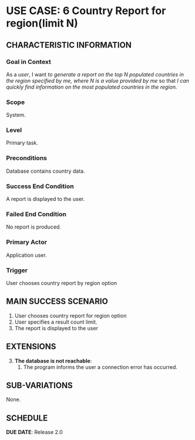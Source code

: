 # USE CASE: 6 Country Report for region(limit N)

## CHARACTERISTIC INFORMATION

### Goal in Context

As a *user*, I want *to generate a report on the top N populated countries in the region specified by me, where N is a value provided by me* so that *I can quickly find information on the most populated countries in the region.*

### Scope

System.

### Level

Primary task.

### Preconditions

Database contains country data.

### Success End Condition

A report is displayed to the user.

### Failed End Condition

No report is produced.

### Primary Actor

Application user.

### Trigger

User chooses country report by region option

## MAIN SUCCESS SCENARIO

1. User chooses country report for region option
2. User specifies a result count limit.
3. The report is displayed to the user

## EXTENSIONS

3. **The database is not reachable**:
    1. The program informs the user a connection error has occurred.

## SUB-VARIATIONS

None.

## SCHEDULE

**DUE DATE**: Release 2.0
